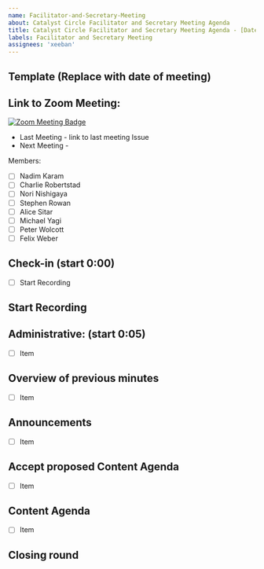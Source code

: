 ```yaml
---
name: Facilitator-and-Secretary-Meeting 
about: Catalyst Circle Facilitator and Secretary Meeting Agenda
title: Catalyst Circle Facilitator and Secretary Meeting Agenda - [Date]
labels: Facilitator and Secretary Meeting
assignees: 'xeeban'
---
```


## Template (Replace with date of meeting)
## Link to Zoom Meeting: 
[![Zoom Meeting Badge](https://img.shields.io/badge/Meeting-Zoom-blue)](https://us02web.zoom.us/j/86322910382?pwd=SlB0REt4enlDaHoxOW85OElIOG1Xdz09)

- Last Meeting - link to last meeting Issue
- Next Meeting - 

Members:  
- [ ] Nadim Karam
- [ ] Charlie Robertstad
- [ ] Nori Nishigaya
- [ ] Stephen Rowan
- [ ] Alice Sitar
- [ ] Michael Yagi
- [ ] Peter Wolcott
- [ ] Felix Weber

## Check-in (start 0:00)
- [ ] Start Recording
## Start Recording

## Administrative: (start 0:05)
- [ ] Item
## Overview of previous minutes
- [ ] Item
## Announcements
- [ ] Item
## Accept proposed Content Agenda
- [ ] Item
## Content Agenda
- [ ] Item
## Closing round 
